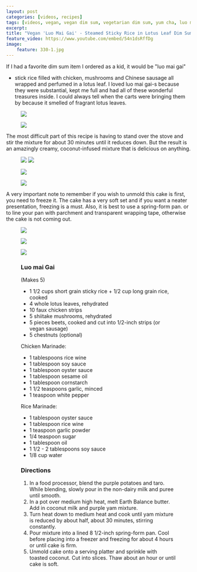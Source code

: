 ```yaml
---
layout: post
categories: [videos, recipes]
tags: [videos, vegan, vegan dim sum, vegetarian dim sum, yum cha, luo mai gai, steamed sticky rice, lotus leaf, steamed sticky rice in lotus leaf, dim sum, 糯米雞]
excerpt: 
title: "Vegan 'Luo Mai Gai' - Steamed Sticky Rice in Lotus Leaf Dim Sum"
feature_video: https://www.youtube.com/embed/54n1dsRffDg
image:
    feature: 330-1.jpg
---
```


If I had a favorite dim sum item I ordered as a kid, it would be "luo mai gai"
- stick rice filled with chicken, mushrooms and Chinese sausage all wrapped and perfumed in a lotus leaf.  I loved luo mai gai-s because they were substantial, kept me full and had all of these wonderful treasures inside.  I could always tell when the carts were bringing them by because it smelled of fragrant lotus leaves.
<figure>
<img src="/images/329-3.jpg">
</figure> 

<figure>
<img src="/images/329-4.jpg">
</figure> 


The most difficult part of this recipe is having to stand over the stove and stir the mixture for about 30 minutes until it reduces down.  But the result is an amazingly creamy, coconut-infused mixture that is delicious on anything.

<figure class="half">
    <img src="/images/329-7.jpg">
    <img src="/images/329-9.jpg">
</figure>

<figure>
<img src="/images/329-10.jpg">
</figure> 

<figure>
<img src="/images/329-14.jpg">
</figure> 

A very important note to remember if you wish to unmold this cake is first, you need to freeze it.  The cake has a very soft set and if you want a neater presentation, freezing is a must.  Also, it is best to use a spring-form pan.  or to line your pan with parchment and transparent wrapping tape, otherwise the cake is not coming out.

<figure>
<img src="/images/329-1.jpg">
</figure> 

<figure>
<img src="/images/329-12.jpg">
</figure> 

<figure>
<img src="/images/329-13.jpg">
</figure> 

<figure class="ingredients" markdown="1">

### Luo mai Gai
(Makes 5)

- 1 1/2 cups short grain sticky rice + 1/2 cup long grain rice, cooked
- 4 whole lotus leaves, rehydrated
- 10 faux chicken strips
- 5 shiitake mushrooms, rehydrated
- 5 pieces beets, cooked and cut into 1/2-inch strips (or vegan sausage)
- 5 chestnuts (optional)

Chicken Marinade:

- 1 tablespoons rice wine
- 1 tablespoon soy sauce
- 1 tablespoon oyster sauce
- 1 tablespoon sesame oil
- 1 tablespoon cornstarch
- 1 1/2 teaspoons garlic, minced
- 1 teaspoon white pepper


Rice Marinade:

- 1 tablespoon oyster sauce
- 1 tablespoon rice wine
- 1 teaspoon garlic powder
- 1/4 teaspoon sugar
- 1 tablespoon oil
- 1 1/2 - 2 tablespoons soy sauce
- 1/8 cup water

</figure>

<figure class="directions" markdown="1">

### Directions

1. In a food processor, blend the purple potatoes and taro.  While blending, slowly pour in the non-dairy milk and puree until smooth.
2. In a pot over medium high heat, melt Earth Balance butter.  Add in coconut milk and purple yam mixture.
3. Turn heat down to medium heat and cook until yam mixture is reduced by about half, about 30 minutes, stirring constantly.  
4. Pour mixture into a lined 8 1/2-inch spring-form pan.  Cool before placing into a freezer and freezing for about 4 hours or until cake is firm.
5. Unmold cake onto a serving platter and sprinkle with toasted coconut. Cut into slices.  Thaw about an hour or until cake is soft.

</figure>